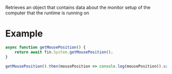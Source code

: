 Retrieves an object that contains data about the monitor setup of the computer that the runtime is running on
# Example
```js
async function getMousePosition() {
    return await fin.System.getMousePosition();
}

getMousePosition().then(mousePosition => console.log(mousePosition)).catch(err => console.log(err));
```
